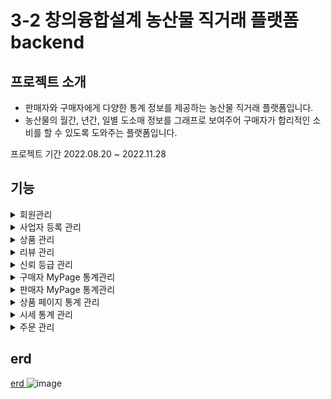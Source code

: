# 3-2 창의융합설계 농산물 직거래 플랫폼 backend

## 프로젝트 소개
- 판매자와 구매자에게 다양한 통계 정보를 제공하는 농산물 직거래 플랫폼입니다.
- 농산물의 월간, 년간, 일별 도소매 정보를 그래프로 보여주어 구매자가 합리적인 소비를 할 수 있도록 도와주는 플랫폼입니다. 

프로젝트 기간
2022.08.20 ~ 2022.11.28

## 기능
<details>
<summary>회원관리</summary>
<div markdown="1">

- 로그인  
- 로그아웃  
- 회원가입  
- 회원정보 수정  
- 회원탈퇴  
- 회원정보 조회  
</div>
</details>

<details>
<summary>사업자 등록 관리</summary>
<div markdown="1">

- 사업자 등록  
- 사업자 신청 조회  
- 사업자 등록 승인  
- 사업자 등록 거부  
</div>
</details>

<details>
<summary>상품 관리</summary>
<div markdown="1">

- 상품 등록  
- 상품 조회  
- 상품 삭제  
- 장바구니 등록  
- 장바구니 조회  
- 장바구니 삭제  
</div>
</details>

<details>
<summary>리뷰 관리</summary>
<div markdown="1">

- 리뷰 생성  
- 리뷰 조회   
- 리뷰 수정  
- 리뷰 삭제   
</div>
</details>

<details>
<summary>신뢰 등급 관리</summary>
<div markdown="1">

- 신뢰 등급 조회    
</div>
</details>

<details>
<summary>구매자 MyPage 통계관리</summary>
<div markdown="1">

- 기간별 결제 내역 조회  
- 기간별 결제 금액 그래프    
</div>
</details>

<details>
<summary>판매자 MyPage 통계관리</summary>
<div markdown="1">

- 기간별 판매 내역 조회   
- 기간별 판매액 비교 그래프  
- 기간별 판매횟수 비교 그래프  
- 기간별 해당 판매자 판매액 백분위 그래프  
- 기간별 신뢰점수 그래프  
- 해당 판매자 기간별 신뢰점수 백분위 그래프  
</div>
</details>

<details>
<summary>상품 페이지 통계 관리</summary>
<div markdown="1">

- 상품 가격과 평균 비교   
- 상품 가격과 도소매가 비교  
- 카테고리 별 판매 비율 그래프  
</div>
</details>

<details>
<summary>시세 통계 관리</summary>
<div markdown="1">

- 기간 별 전 품목 시세 그래프   
</div>
</details>

<details>
<summary>주문 관리</summary>
<div markdown="1">

- 상품 주문  
- 주문 취소
</div>
</details>

## erd
[ erd ](https://www.notion.so/ERD-cded40cf05b34231bca524e3e36f76e8)
![image](https://user-images.githubusercontent.com/76422685/222908160-04ffeef7-cf61-4d43-af4a-5ca987747acf.png)

